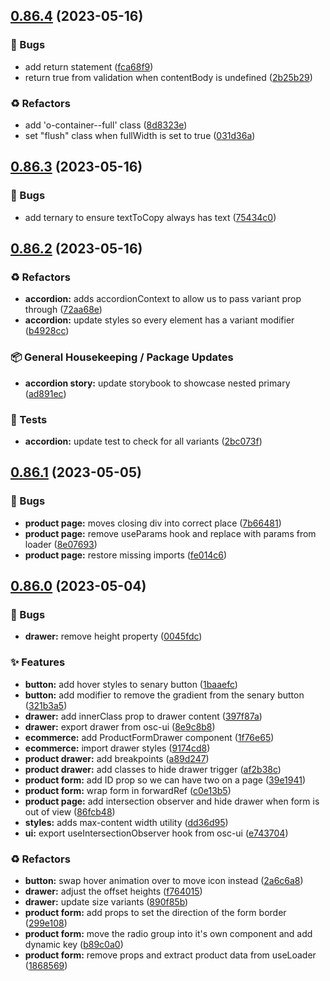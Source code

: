 ## [0.86.4](https://github.com/Open-Study-College/osc/compare/v0.86.3...v0.86.4) (2023-05-16)


### 🐛 Bugs

* add return statement ([fca68f9](https://github.com/Open-Study-College/osc/commit/fca68f99c86e3fda30dcaa70a187c856e445377c))
* return true from validation when contentBody is undefined ([2b25b29](https://github.com/Open-Study-College/osc/commit/2b25b29251c774f42fc4c2fca3055c1d654764f0))


### ♻️ Refactors

* add 'o-container--full' class ([8d8323e](https://github.com/Open-Study-College/osc/commit/8d8323e5f07bf71bd229edd10d38fe717d48cfc6))
* set "flush" class when fullWidth is set to true ([031d36a](https://github.com/Open-Study-College/osc/commit/031d36a15c4ba876b41897f56825aa97f7c0cb9c))

## [0.86.3](https://github.com/Open-Study-College/osc/compare/v0.86.2...v0.86.3) (2023-05-16)


### 🐛 Bugs

* add ternary to ensure textToCopy always has text ([75434c0](https://github.com/Open-Study-College/osc/commit/75434c0f48cf0438503bc66d9cfc1e93fbdd894f))

## [0.86.2](https://github.com/Open-Study-College/osc/compare/v0.86.1...v0.86.2) (2023-05-16)


### ♻️ Refactors

* **accordion:** adds accordionContext to allow us to pass variant prop through ([72aa68e](https://github.com/Open-Study-College/osc/commit/72aa68e4e465d80c0f9e5a540590bcc09da5e260))
* **accordion:** update styles so every element has a variant modifier ([b4928cc](https://github.com/Open-Study-College/osc/commit/b4928cc20573abf7dad7980ebf8cf16e2fad1405))


### 📦 General Housekeeping / Package Updates

* **accordion story:** update storybook to showcase nested primary ([ad891ec](https://github.com/Open-Study-College/osc/commit/ad891ec7a629d11f81c5e197b1bf76164f02f46e))


### 🧪 Tests

* **accordion:** update test to check for all variants ([2bc073f](https://github.com/Open-Study-College/osc/commit/2bc073fc87492dffd43cedd218207946cf0a8f4b))

## [0.86.1](https://github.com/Open-Study-College/osc/compare/v0.86.0...v0.86.1) (2023-05-05)


### 🐛 Bugs

* **product page:** moves closing div into correct place ([7b66481](https://github.com/Open-Study-College/osc/commit/7b6648161f632b4a6527eac69e38eba08cc5430f))
* **product page:** remove useParams hook and replace with params from loader ([8e07693](https://github.com/Open-Study-College/osc/commit/8e076933086aaf690cb70c14648ed6dfbce32a80))
* **product page:** restore missing imports ([fe014c6](https://github.com/Open-Study-College/osc/commit/fe014c6d7db226bc3ee13a93126eb857ef27b04a))

## [0.86.0](https://github.com/Open-Study-College/osc/compare/v0.85.0...v0.86.0) (2023-05-04)


### 🐛 Bugs

* **drawer:** remove height property ([0045fdc](https://github.com/Open-Study-College/osc/commit/0045fdce003189adadcf741b6c7dea0c93dc372a))


### ✨ Features

* **button:** add hover styles to senary button ([1baaefc](https://github.com/Open-Study-College/osc/commit/1baaefc1da73057636394bf94005c8c6879b8565))
* **button:** add modifier to remove the gradient from the senary button ([321b3a5](https://github.com/Open-Study-College/osc/commit/321b3a5b9663b41f5b1ac801262ea8fb16b1bfeb))
* **drawer:** add innerClass prop to drawer content ([397f87a](https://github.com/Open-Study-College/osc/commit/397f87a0163d940e5686e8490ef9fe6f29e5d47a))
* **drawer:** export drawer from osc-ui ([8e9c8b8](https://github.com/Open-Study-College/osc/commit/8e9c8b89707a421c7221b78f28b19ddbe77b0a80))
* **ecommerce:** add ProductFormDrawer component ([1f76e65](https://github.com/Open-Study-College/osc/commit/1f76e65a4d317fd74efeb2442d11953db117480a))
* **ecommerce:** import drawer styles ([9174cd8](https://github.com/Open-Study-College/osc/commit/9174cd857e7f08e23126d8704bec4aa2d3d15f28))
* **product drawer:** add breakpoints ([a89d247](https://github.com/Open-Study-College/osc/commit/a89d24765acfa2272f2c73ba6a8bc490a0defe3d))
* **product drawer:** add classes to hide drawer trigger ([af2b38c](https://github.com/Open-Study-College/osc/commit/af2b38ca8dd1f2f65ef4c63ac116f912d5d1ef4d))
* **product form:** add ID prop so we can have two on a page ([39e1941](https://github.com/Open-Study-College/osc/commit/39e1941f49265e4e113d80c5e484ac31e774398d))
* **product form:** wrap form in forwardRef ([c0e13b5](https://github.com/Open-Study-College/osc/commit/c0e13b5ada310cede6c8b32db35a99aab90221a5))
* **product page:** add intersection observer and hide drawer when form is out of view ([86fcb48](https://github.com/Open-Study-College/osc/commit/86fcb48d41e07ec7731b4a1dd62069c6d1c2d3b0))
* **styles:** adds max-content width utility ([dd36d95](https://github.com/Open-Study-College/osc/commit/dd36d95c134d3c86574d40f4847fc8ac8e8ad14b))
* **ui:** export useIntersectionObserver hook from osc-ui ([e743704](https://github.com/Open-Study-College/osc/commit/e7437042aedf078d8c2a44c87acf35fcf8ff9947))


### ♻️ Refactors

* **button:** swap hover animation over to move icon instead ([2a6c6a8](https://github.com/Open-Study-College/osc/commit/2a6c6a8dde6bef21918ef3bd45c806de244ef5eb))
* **drawer:** adjust the offset heights ([f764015](https://github.com/Open-Study-College/osc/commit/f7640156cabd971ad3085c841c5eee2fd150e7e8))
* **drawer:** update size variants ([890f85b](https://github.com/Open-Study-College/osc/commit/890f85bb394d268730264187728702f1703adf9c))
* **product form:** add props to set the direction of the form border ([299e108](https://github.com/Open-Study-College/osc/commit/299e1083e180ed1ecf2c91e5a3c4f54dd3e19648))
* **product form:** move the radio group into it's own component and add dynamic key ([b89c0a0](https://github.com/Open-Study-College/osc/commit/b89c0a012036d653e6c1bac00da5bc9166b4b775))
* **product form:** remove props and extract product data from useLoader ([1868569](https://github.com/Open-Study-College/osc/commit/1868569aa42318907d86e05a71c362431fb7eb25))

